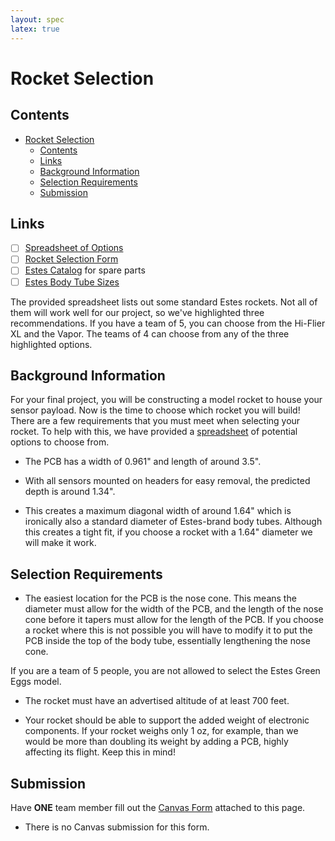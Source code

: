 ```yaml
---
layout: spec
latex: true
---
```


# Rocket Selection

## Contents

- [Rocket Selection](#rocket-selection)
  - [Contents](#contents)
  - [Links](#links)
  - [Background Information](#background-information)
  - [Selection Requirements](#selection-requirements)
  - [Submission](#submission)

## Links

- [ ] [Spreadsheet of Options](https://docs.google.com/spreadsheets/d/1A-GMChHX-hpjuka7aTT0UVTqab8TR_f_tv-glBqusAI/edit?usp=sharing)
- [ ] [Rocket Selection Form](https://umich.instructure.com/courses/709939/quizzes/410817)
- [ ] [Estes Catalog](https://cdn.shopify.com/s/files/1/0686/0220/0369/files/2023_Estes_Rockets_Catalog_Final.pdf?v=1695155410) for spare parts
- [ ] [Estes Body Tube Sizes](http://www.ninfinger.org/rockets/body_tubes.html)

<div class="primer-spec-callout danger" markdown="1">
The provided spreadsheet lists out some standard Estes rockets. Not all of them will work well for our project, so we've highlighted three recommendations. If you have a team of 5, you can choose from the Hi-Flier XL and the Vapor. The teams of 4 can choose from any of the three highlighted options.
</div>

## Background Information

For your final project, you will be constructing a model rocket to house your sensor payload. Now is the time to choose which rocket you will build! There are a few requirements that you must meet when selecting your rocket. To help with this, we have provided a [spreadsheet](https://docs.google.com/spreadsheets/d/1A-GMChHX-hpjuka7aTT0UVTqab8TR_f_tv-glBqusAI/edit?usp=sharing) of potential options to choose from.

- The PCB has a width of 0.961" and length of around 3.5".

- With all sensors mounted on headers for easy removal, the predicted depth is around 1.34".

- This creates a maximum diagonal width of around 1.64" which is ironically also a standard diameter of Estes-brand body tubes. Although this creates a tight fit, if you choose a rocket with a 1.64" diameter we will make it work.

## Selection Requirements

- The easiest location for the PCB is the nose cone. This means the diameter must allow for the width of the PCB, and the length of the nose cone before it tapers must allow for the length of the PCB. If you choose a rocket where this is not possible you will have to modify it to put the PCB inside the top of the body tube, essentially lengthening the nose cone.

<div class="primer-spec-callout danger" markdown="1">
If you are a team of 5 people, you are not allowed to select the Estes Green Eggs model.
</div>

- The rocket must have an advertised altitude of at least 700 feet.

- Your rocket should be able to support the added weight of electronic components. If your rocket weighs only 1 oz, for example, than we would be more than doubling its weight by adding a PCB, highly affecting its flight. Keep this in mind!

## Submission

Have **ONE** team member fill out the [Canvas Form](https://umich.instructure.com/courses/709939/quizzes/410817) attached to this page.

- There is no Canvas submission for this form.
